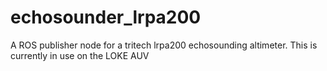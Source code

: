 # echosounder_lrpa200
A ROS publisher node for a tritech lrpa200 echosounding altimeter. This is currently in use on the LOKE AUV
